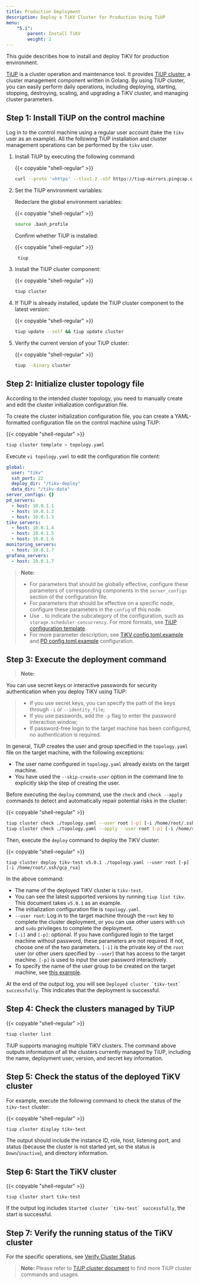 ```yaml
---
title: Production Deployment
description: Deploy a TiKV Cluster for Production Using TiUP
menu:
    "5.1":
        parent: Install TiKV
        weight: 2
---
```


This guide describes how to install and deploy TiKV for production environment.

[TiUP](https://github.com/pingcap/tiup) is a cluster operation and maintenance tool. It provides [TiUP cluster](https://github.com/pingcap/tiup/tree/master/components/cluster), a cluster management component written in Golang. By using TiUP cluster, you can easily perform daily operations, including deploying, starting, stopping, destroying, scaling, and upgrading a TiKV cluster, and managing cluster parameters.

## Step 1: Install TiUP on the control machine

Log in to the control machine using a regular user account (take the `tikv` user as an example). All the following TiUP installation and cluster management operations can be performed by the `tikv` user.

1. Install TiUP by executing the following command:

     {{< copyable "shell-regular" >}}

     ```bash
    curl --proto '=https' --tlsv1.2 -sSf https://tiup-mirrors.pingcap.com/install.sh | sh
    ```

2. Set the TiUP environment variables:

    Redeclare the global environment variables:

     {{< copyable "shell-regular" >}}

     ```bash
    source .bash_profile
    ```

    Confirm whether TiUP is installed:

    {{< copyable "shell-regular" >}}

   ```bash
    tiup
    ```

3. Install the TiUP cluster component:

    {{< copyable "shell-regular" >}}

    ```bash
    tiup cluster
    ```

4. If TiUP is already installed, update the TiUP cluster component to the latest version:

    {{< copyable "shell-regular" >}}
    
    ```bash
    tiup update --self && tiup update cluster
    ```

5. Verify the current version of your TiUP cluster:

    {{< copyable "shell-regular" >}}

    ```bash
    tiup --binary cluster
    ```

## Step 2: Initialize cluster topology file

According to the intended cluster topology, you need to manually create and edit the cluster initialization configuration file.

To create the cluster initialization configuration file, you can create a YAML-formatted configuration file on the control machine using TiUP:

{{< copyable "shell-regular" >}}

```bash
tiup cluster template > topology.yaml
```

Execute `vi topology.yaml` to edit the configuration file content:

```yaml
global:
  user: "tikv"
  ssh_port: 22
  deploy_dir: "/tikv-deploy"
  data_dir: "/tikv-data"
server_configs: {}
pd_servers:
  - host: 10.0.1.1
  - host: 10.0.1.2
  - host: 10.0.1.3
tikv_servers:
  - host: 10.0.1.4
  - host: 10.0.1.5
  - host: 10.0.1.6
monitoring_servers:
  - host: 10.0.1.7
grafana_servers:
  - host: 10.0.1.7
```

> **Note:**
>
> - For parameters that should be globally effective, configure these parameters of corresponding components in the `server_configs` section of the configuration file.
> - For parameters that should be effective on a specific node, configure these parameters in the `config` of this node.
> - Use `.` to indicate the subcategory of the configuration, such as `storage.scheduler-concurrency`. For more formats, see [TiUP configuration template](https://github.com/pingcap/tiup/blob/master/embed/templates/examples/topology.example.yaml).
> - For more parameter description, see [TiKV config.toml.example](https://github.com/tikv/tikv/blob/release-5.0/etc/config-template.toml) and [PD config.toml.example](https://github.com/tikv/pd/blob/release-5.0/conf/config.toml) configuration.

## Step 3: Execute the deployment command

>**Note:**

You can use secret keys or interactive passwords for security authentication when you deploy TiKV using TiUP:
>
> - If you use secret keys, you can specify the path of the keys through `-i` or `--identity_file`;
> - If you use passwords, add the `-p` flag to enter the password interaction window;
> - If password-free login to the target machine has been configured, no authentication is required.

In general, TiUP creates the user and group specified in the `topology.yaml` file on the target machine, with the following exceptions:

- The user name configured in `topology.yaml` already exists on the target machine.
- You have used the `--skip-create-user` option in the command line to explicitly skip the step of creating the user.

Before executing the `deploy` command, use the `check` and `check --apply` commands to detect and automatically repair potential risks in the cluster:

{{< copyable "shell-regular" >}}

```bash
tiup cluster check ./topology.yaml --user root [-p] [-i /home/root/.ssh/gcp_rsa]
tiup cluster check ./topology.yaml --apply --user root [-p] [-i /home/root/.ssh/gcp_rsa]
```

Then, execute the `deploy` command to deploy the TiKV cluster:

{{< copyable "shell-regular" >}}

```shell
tiup cluster deploy tikv-test v5.0.1 ./topology.yaml --user root [-p] [-i /home/root/.ssh/gcp_rsa]
```

In the above command:

- The name of the deployed TiKV cluster is `tikv-test`.
- You can see the latest supported versions by running `tiup list tikv`. This document takes `v5.0.1` as an example.
- The initialization configuration file is `topology.yaml`.
- `--user root`: Log in to the target machine through the `root` key to complete the cluster deployment, or you can use other users with `ssh` and `sudo` privileges to complete the deployment.
- `[-i]` and `[-p]`: optional. If you have configured login to the target machine without password, these parameters are not required. If not, choose one of the two parameters. `[-i]` is the private key of the `root` user (or other users specified by `--user`) that has access to the target machine. `[-p]` is used to input the user password interactively.
- To specify the name of the user group to be created on the target machine, see [this example](https://github.com/pingcap/tiup/blob/master/embed/templates/examples/topology.example.yaml#L7).

At the end of the output log, you will see ```Deployed cluster `tikv-test` successfully```. This indicates that the deployment is successful.

## Step 4: Check the clusters managed by TiUP

{{< copyable "shell-regular" >}}

```bash
tiup cluster list
```

TiUP supports managing multiple TiKV clusters. The command above outputs information of all the clusters currently managed by TiUP, including the name, deployment user, version, and secret key information.

## Step 5: Check the status of the deployed TiKV cluster

For example, execute the following command to check the status of the `tikv-test` cluster:

{{< copyable "shell-regular" >}}

```bash
tiup cluster display tikv-test
```

The output should include the instance ID, role, host, listening port, and status (because the cluster is not started yet, so the status is `Down`/`inactive`), and directory information.

## Step 6: Start the TiKV cluster

{{< copyable "shell-regular" >}}

```shell
tiup cluster start tikv-test
```

If the output log includes ```Started cluster `tikv-test` successfully```, the start is successful.

## Step 7: Verify the running status of the TiKV cluster

For the specific operations, see [Verify Cluster Status](../verify).

>**Note:**
Please refer to [TiUP cluster document](https://docs.pingcap.com/tidb/stable/tiup-cluster) to find more TiUP cluster commands and usages.
